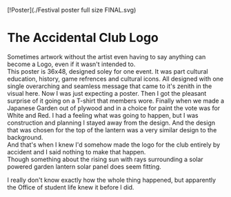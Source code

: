 [!Poster](./Festival poster full size FINAL.svg)
# The Accidental Club Logo

Sometimes artwork without the artist even having to say anything can become a Logo, even if it wasn't intended to.  
This poster is 36x48, designed soley for one event.  It was part cultural education, history, game refrences and cultural icons. 
All designed with one single overarching and seamless message that came to it's zenith in the visual here.  Now I was just expecting a poster.
Then I got the pleasant surprise of it going on a T-shirt that members wore.  Finally when we made a Japanese Garden out of plywood and in
a choice for paint the vote was for White and Red.  I had a feeling what was going to happen, but I was construction and planning 
I stayed away from the design.  And the design that was chosen for the top of the lantern was a very similar design to the background.  
And that's when I knew I'd somehow made the logo for the club entirely by accident and I said nothing to make that happen.  
Though something about the rising sun with rays surrounding a solar powered garden lantern solar panel does seem fitting.

I really don't know exactly how the whole thing happened, but apparently the Office of student life knew it before I did.
